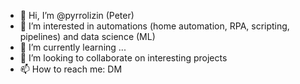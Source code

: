 - 👋 Hi, I’m @pyrrolizin (Peter)
- 👀 I’m interested in automations (home automation, RPA, scripting, pipelines) and data science (ML)
- 🌱 I’m currently learning ...
- 💞️ I’m looking to collaborate on interesting projects
- 📫 How to reach me: DM

<!---
pyrrolizin/pyrrolizin is a ✨ special ✨ repository because its `README.md` (this file) appears on your GitHub profile.
You can click the Preview link to take a look at your changes.
--->
